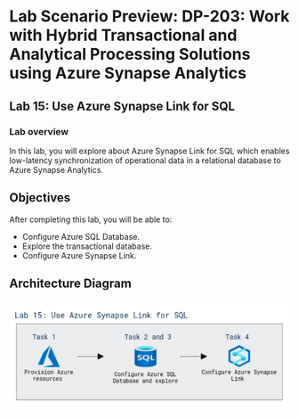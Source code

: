 # Lab Scenario Preview: DP-203: Work with Hybrid Transactional and Analytical Processing Solutions using Azure Synapse Analytics


## Lab 15: Use Azure Synapse Link for SQL

### Lab overview

In this lab, you will explore about Azure Synapse Link for SQL which enables low-latency synchronization of operational data in a relational database to Azure Synapse Analytics.


## Objectives
  
After completing this lab, you will be able to:

- Configure Azure SQL Database.
- Explore the transactional database.
- Configure Azure Synapse Link.

## Architecture Diagram


   ![Azure portal with a cloud shell pane](./media/lab15.png)

